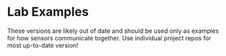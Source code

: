 # Lab Examples

These versions are likely out of date and should be used only as examples for how sensors communicate together. Use individual project repos for most up-to-date version!